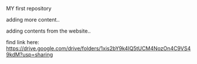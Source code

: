 

MY first repository

adding more content..

adding contents from the website..

find link here: https://drive.google.com/drive/folders/1xis2bY9k4IQ5tUCM4NozOn4C9VS49kdM?usp=sharing

